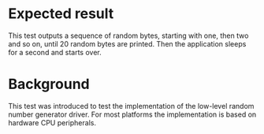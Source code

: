 Expected result
===============
This test outputs a sequence of random bytes, starting with one, then two and so on, until 20 random bytes are printed. Then the application sleeps for a second and starts over.

Background
==========
This test was introduced to test the implementation of the low-level random number generator driver. For most platforms the implementation is based on hardware CPU peripherals.
